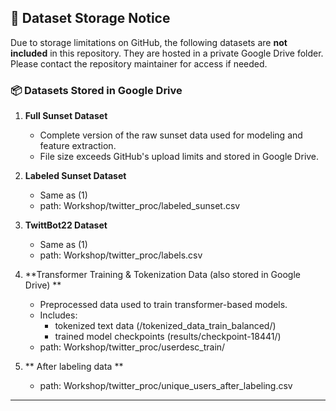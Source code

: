 ## 📁 Dataset Storage Notice

Due to storage limitations on GitHub, the following datasets are **not included** in this repository. They are hosted in a private Google Drive folder. Please contact the repository maintainer for access if needed.

### 📦 Datasets Stored in Google Drive

1. **Full Sunset Dataset**  
   - Complete version of the raw sunset data used for modeling and feature extraction.
   - File size exceeds GitHub's upload limits and stored in Google Drive.

2. **Labeled Sunset Dataset**  
   - Same as (1)
   - path: Workshop/twitter_proc/labeled_sunset.csv

3. **TwittBot22 Dataset**  
   - Same as (1)
   - path: Workshop/twitter_proc/labels.csv

4. **Transformer Training & Tokenization Data (also stored in Google Drive) **  
   - Preprocessed data used to train transformer-based models.
   - Includes:
     - tokenized text data (/tokenized_data_train_balanced/)
     - trained model checkpoints (results/checkpoint-18441/)
   - path: Workshop/twitter_proc/userdesc_train/

5. ** After labeling data **
   - path: Workshop/twitter_proc/unique_users_after_labeling.csv
---

